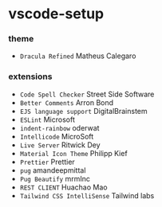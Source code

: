 # vscode-setup



### theme

- `Dracula Refined` Matheus Calegaro

### extensions

- `Code Spell Checker` Street Side Software
- `Better Comments` Arron Bond
- `EJS language support` DigitalBrainstem
- `ESLint` Microsoft
- `indent-rainbow` oderwat
- `Intellicode` MicroSoft
- `Live Server` Ritwick Dey
- `Material Icon Theme` Philipp Kief
- `Prettier` Prettier
- `pug` amandeepmittal
- `Pug Beautify` mrmInc
- `REST CLIENT` Huachao Mao
- `Tailwind CSS IntelliSense` Tailwind labs